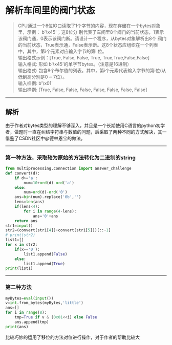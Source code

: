 # **解析车间里的阀门状态**
>CPU通过一个8位IO口读取了1个字节的内容，现在存储在一个bytes对象里，示例： b'\x45'；这8位分 别代表了车间里8个阀门的当前状态，1表示该阀门通，0表示该阀门断。请设计一个程序，从bytes对象解析出8个 阀门的当前状态，True表示通，False表示断。这8个状态应组织在一个列表中，其中，第i个元素对应输入字节的第i 位。  
输出格式示例：[True, False, False, True, True,True,False,False]   
输入格式:
形如 b'\x45'的单字节bytes。（注意是16进制）  
 输出格式:
包含8个布尔值的列表。其中，第i个元素代表输入字节的第i位(从低到高分别是0 ~ 7位）。   
输入样例:
b'\x01'   
>输出样例:
[True, False, False, False, False, False, False, False]
***
## 解析
由于作者对bytes类型的理解不够深入，并且是一个长期使用C语言的python初学者，做题时一直在纠结字符串与数值的问题，后采取了两种不同的方式解决，其一借鉴了CSDN社区中@德林恩宝的做法。
***
### 第一种方法，采取较为原始的方法转化为二进制的string
```python
from multiprocessing.connection import answer_challenge
def convert(d):
    if d>='a':
        num=10+ord(d)-ord('a')
    else:
        num=ord(d)-ord('0')
    ans=bin(num).replace('0b','')
    lens=len(ans)
    if(lens<4):
        for i in range(4-lens):
            ans='0'+ans
    return ans
str1=input()
str2=(convert(str1[4])+convert(str1[5]))[::-1]
# print(str2)
list1=[]
for x in str2:
    if(x=='0'):
        list1.append(False)
    else:
        list1.append(True)
print(list1)
```
***
### 第二种方法
```python
myBytes=eval(input())
v=int.from_bytes(myBytes,'little')
ans=[]
for i in range(8):
    tmp=True if v & (0x01<<i) else False
    ans.append(tmp)
print(ans)
``` 
比较巧妙的运用了移位的方法对位进行操作，对于作者的帮助比较大

